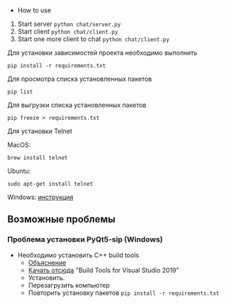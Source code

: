 - How to use
1. Start server `python chat/server.py`
2. Start client `python chat/client.py`
3. Start one more client to chat `python chat/client.py`

Для установки зависимостей проекта необходимо выполнить

```
pip install -r requirements.txt
```

Для просмотра списка установленных пакетов

```
pip list
```

Для выгрузки списка установленных пакетов

```
pip freeze > requirements.txt
```

Для установки Telnet

MacOS:
```
brew install telnet
```

Ubuntu:
```
sudo apt-get install telnet
```

Windows: [инструкция](https://help.keenetic.com/hc/ru/articles/213965809-%D0%92%D0%BA%D0%BB%D1%8E%D1%87%D0%B5%D0%BD%D0%B8%D0%B5-%D1%81%D0%BB%D1%83%D0%B6%D0%B1-Telnet-%D0%B8-TFTP-%D0%B2-Windows)

## Возможные проблемы

### Проблема установки PyQt5-sip (Windows)

- Необходимо установить С++ build tools
    - [Объяснение](https://stackoverflow.com/a/40525033/4941870)
    - [Качать отсюда](https://visualstudio.microsoft.com/downloads/#build-tools-for-visual-studio-2019) "Build Tools for Visual Studio 2019"
    - Установить.
    - Перезагрузить компьютер
    - Повторить установку пакетов `pip install -r requirements.txt`
